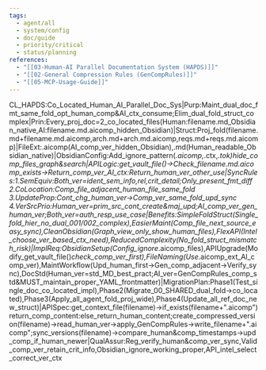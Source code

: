 ```yaml
---
tags:
  - agent/all
  - system/config
  - doc/guide
  - priority/critical
  - status/planning
references:
  - "[[03-Human-AI Parallel Documentation System (HAPDS)]]"
  - "[[02-General Compression Rules (GenCompRules)]]"
  - "[[05-MCP-Usage-Guide]]"
---
```


CL_HAPDS:Co_Located_Human_AI_Parallel_Doc_Sys|Purp:Maint_dual_doc_fmt_same_fold_opt_human_comp&AI_ctx_consume;Elim_dual_fold_struct_complex|Prin:Every_proj_doc=2_co_located_files(Human:filename.md_Obsidian_native,AI:filename.md.aicomp_hidden_Obsidian)|Struct:Proj_fold(filename.md+filename.md.aicomp,arch.md+arch.md.aicomp,reqs.md+reqs.md.aicomp)|FileExt:.aicomp(AI_comp_ver_hidden_Obsidian),.md(Human_readable_Obsidian_native)|ObsidianConfig:Add_ignore_pattern(*.aicomp,*.ctx,*.tok)_hide_comp_files_graph&search|APILogic:get_vault_file()→Check_filename.md.aicomp_exists→Return_comp_ver_AI_ctx:Return_human_ver_other_use|SyncRules:1.SemEquiv:Both_ver=ident_sem_info,rel,crit_detail;Only_present_fmt_diff 2.CoLocation:Comp_file_adjacent_human_file_same_fold 3.UpdateProp:Cont_chg_human_ver→Comp_ver_same_fold_upd_sync 4.VerSrcPrio:Human_ver=prim_src_cont_create&maj_upd;AI_comp_ver_gen_human_ver;Both_ver=auth_resp_use_case|Benefits:SimpleFoldStruct(Single_fold_hier_no_dual_001/002_complex),EasierMaint(Comp_file_next_source_easy_sync),CleanObsidian(Graph_view_only_show_human_files),FlexAPI(Intel_choose_ver_based_ctx_need),ReducedComplexity(No_fold_struct_mismatch_risk)|ImplReq:ObsidianSetup(Config_ignore_*.aicomp_files),APIUpgrade(Modify_get_vault_file()_check_comp_ver_first),FileNaming(Use_.aicomp_ext_AI_comp_ver),MaintWorkflow(Upd_human_first→Gen_comp_adjacent→Verify_sync),DocStd(Human_ver=std_MD_best_pract;AI_ver=GenCompRules_comp_std&MUST_maintain_proper_YAML_frontmatter)|MigrationPlan:Phase1(Test_single_doc_co_located_impl),Phase2(Migrate_00_SHARED_dual_fold→co_located),Phase3(Apply_all_agent_fold_proj_wide),Phase4(Update_all_ref_doc_new_struct)|APISpec:get_context_file(filename)→if_exists(filename+".aicomp")return_comp_content:else_return_human_content;create_compressed_version(filename)→read_human_ver→apply_GenCompRules→write_filename+".aicomp";sync_versions(filename)→compare_human&comp_timestamps→upd_comp_if_human_newer|QualAssur:Reg_verify_human&comp_ver_sync,Valid_comp_ver_retain_crit_info,Obsidian_ignore_working_proper,API_intel_select_correct_ver_ctx